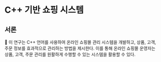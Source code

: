 # C++ 기반 쇼핑 시스템
서론 
--
 이 연구는 C++ 언어를 사용하여 온라인 쇼핑몰 관리 시스템을 개발하고, 상품, 고객, 주문 정보를 효과적으로 관리하는 방법을 제시한다. 이를 통해 온라인 쇼핑몰 운영자는 상품, 고객, 주문 관리를 원활하게 수행할 수 있는 시스템을 활용할 수 있다.

